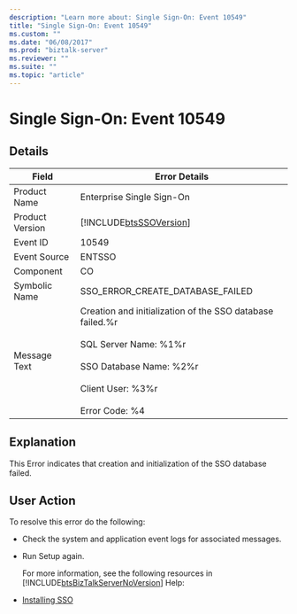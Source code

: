 ```yaml
---
description: "Learn more about: Single Sign-On: Event 10549"
title: "Single Sign-On: Event 10549"
ms.custom: ""
ms.date: "06/08/2017"
ms.prod: "biztalk-server"
ms.reviewer: ""
ms.suite: ""
ms.topic: "article"
---
```

# Single Sign-On: Event 10549
## Details  

| Field | Error Details |
|-----------------|------------------------------------------------------------------------------------------------------------------------------------------------------------------------------------------|
|  Product Name   |                                                                                Enterprise Single Sign-On                                                                                 |
| Product Version |                                                                [!INCLUDE[btsSSOVersion](../includes/btsssoversion-md.md)]                                                                |
|    Event ID     |                                                                                          10549                                                                                           |
|  Event Source   |                                                                                          ENTSSO                                                                                          |
|    Component    |                                                                                            CO                                                                                            |
|  Symbolic Name  |                                                                             SSO_ERROR_CREATE_DATABASE_FAILED                                                                             |
|  Message Text   | Creation and initialization of the SSO database failed.%r<br /><br /> SQL Server Name: %1%r<br /><br /> SSO Database Name: %2%r<br /><br /> Client User: %3%r<br /><br /> Error Code: %4 |

## Explanation  
 This Error indicates that creation and initialization of the SSO database failed.  

## User Action  
 To resolve this error do the following:  

- Check the system and application event logs for associated messages.  

- Run Setup again.  

  For more information, see the following resources in [!INCLUDE[btsBizTalkServerNoVersion](../includes/btsbiztalkservernoversion-md.md)] Help:  

- [Installing SSO](../core/installing-sso.md)
